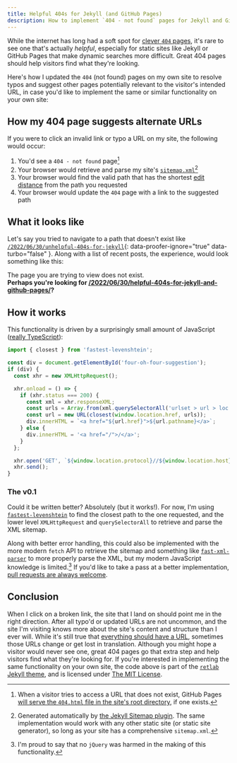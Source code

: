 ```yaml
---
title: Helpful 404s for Jekyll (and GitHub Pages)
description: How to implement `404 - not found` pages for Jekyll and GitHub pages that automatically suggest similar URLs to the one requested based on your site's `sitemap.xml`.
---
```


While the internet has long had a soft spot for [clever `404` pages](https://www.pagecloud.com/blog/best-404-pages), it's rare to see one that's actually *helpful*, especially for static sites like Jekyll or GitHub Pages that make dynamic searches more difficult. Great 404 pages should help visitors find what they're looking.

Here's how I updated the `404` (not found) pages on my own site to resolve typos and suggest other pages potentially relevant to the visitor's intended URL, in case you'd like to implement the same or similar functionality on your own site:

## How my 404 page suggests alternate URLs

If you were to click an invalid link or typo a URL on my site, the following would occur:

1. You'd see a `404 - not found` page[^1]
2. Your browser would retrieve and parse my site's [`sitemap.xml`](/sitemap.xml)[^2]
3. Your browser would find the valid path that has the shortest [edit distance](https://en.wikipedia.org/wiki/Levenshtein_distance) from the path you requested
4. Your browser would update the `404` page with a link to the suggested path

## What it looks like

Let's say you tried to navigate to a path that doesn't exist like [`/2022/06/30/unhelpful-404s-for-jekyll`](/2022/06/30/unhelpful-404s-for-jekyll){: data-proofer-ignore="true" data-turbo="false" }. Along with a list of recent posts, the experience, would look something like this:

<div class="alert alert-primary lead text-center" role="alert">
  The page you are trying to view does not exist. <br />
  <strong>Perhaps you're looking for <a href="/2022/06/30/helpful-404s-for-jekyll-and-github-pages/">/2022/06/30/helpful-404s-for-jekyll-and-github-pages/</a>?</strong>
</div>

## How it works

This functionality is driven by a surprisingly small amount of JavaScript ([really TypeScript](https://github.com/benbalter/retlab/blob/main/js/script.ts)):

```typescript
import { closest } from 'fastest-levenshtein';

const div = document.getElementById('four-oh-four-suggestion');
if (div) {
  const xhr = new XMLHttpRequest();

  xhr.onload = () => {
    if (xhr.status === 200) {
      const xml = xhr.responseXML;
      const urls = Array.from(xml.querySelectorAll('urlset > url > loc')).map((el) => el.textContent);
      const url = new URL(closest(window.location.href, urls));
      div.innerHTML = `<a href="${url.href}">${url.pathname}</a>`;
    } else {
      div.innerHTML = '<a href="/">/</a>';
    }
  };

  xhr.open('GET', `${window.location.protocol}//${window.location.host}/sitemap.xml`);
  xhr.send();
}
```

### The v0.1

Could it be written better? Absolutely (but it works!). For now, I'm using [`fastest-levenshtein`](https://github.com/ka-weihe/fastest-levenshtein) to find the closest path to the one requested, and the lower level `XMLHttpRequest` and `querySelectorAll` to retrieve and parse the XML sitemap.

Along with better error handling, this could also be implemented with the more modern `fetch` API to retrieve the sitemap and something like [`fast-xml-parser`](https://github.com/NaturalIntelligence/fast-xml-parser) to more properly parse the XML, but my modern JavaScript knowledge is limited.[^3] If you'd like to take a pass at a better implementation, [pull requests are always welcome](https://github.com/benbalter/retlab/edit/main/js/script.ts).

## Conclusion

When I click on a broken link, the site that I land on should point me in the right direction. After all typo'd or updated URLs are not uncommon, and the site I'm visiting knows more about the site's content and structure than I ever will. While it's still true that [everything should have a URL](/2015/11/12/why-urls/), sometimes those URLs change or get lost in translation. Although you might hope a visitor would never see one, great 404 pages go that extra step and help visitors find what they're looking for. If you're interested in implementing the same functionality on your own site, the code above is part of the [`retlab` Jekyll theme](https://github.com/benbalter/retlab), and is licensed under [The MIT License](https://github.com/benbalter/retlab/blob/main/LICENSE.txt).

[^1]: When a visitor tries to access a URL that does not exist, GitHub Pages [will serve the `404.html` file in the site's root directory](https://docs.github.com/en/pages/getting-started-with-github-pages/creating-a-custom-404-page-for-your-github-pages-site), if one exists.

[^2]: Generated automatically by [the Jekyll Sitemap plugin](https://github.com/jekyll/jekyll-sitemap). The same implementation would work with any other static site (or static site generator), so long as your site has a comprehensive `sitemap.xml`.

[^3]: I'm proud to say that no `jQuery` was harmed in the making of this functionality.
